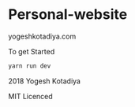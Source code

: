# Personal-website
yogeshkotadiya.com


To get Started

```bash
yarn run dev
```

2018 Yogesh Kotadiya

MIT Licenced
